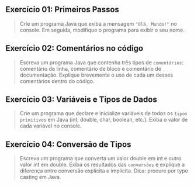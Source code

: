 ## Exercício 01: Primeiros Passos
> Crie um programa Java que exiba a mensagem `"Olá, Mundo!"` no console. Em seguida, modifique o programa para exibir o seu nome. 

## Exercício 02: Comentários no código
> Escreva um programa Java que contenha três tipos de `comentários`: comentário de linha, comentário de bloco e comentário de documentação. Explique brevemente o uso de cada um desses comentários dentro do código. 

## Exercício 03: Variáveis e Tipos de Dados
> Crie um programa que declare e inicialize variáveis de todos os `tipos primitivos` em Java (int, double, char, boolean, etc.). Exiba o valor de cada variável no console.

## Exercício 04: Conversão de Tipos
> Escreva um programa que converta um valor double em int e outro valor int em double. Exiba os resultados das `conversões` e explique a diferença entre conversão explícita e implícita. Dica: procure por type casting em Java.